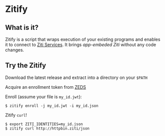 Zitify
======

## What is it?

Zitify is a script that wraps execution of your existing programs and enables it to connect to
[Ziti Services](https://openziti.github.io/ziti/services/overview.html). It brings _app-embeded Ziti_ without any code changes.

## Try the Zitify

Download the latest release and extract into a directory on your `$PATH`

Acquire an enrollment token from [ZEDS](https://zeds.openziti.org)

Enroll (assume your file is `my_id.jwt`):

```console
$ zitify enroll -j my_id.jwt -i my_id.json
```

Zitify `curl`!

```console
$ export ZITI_IDENTITIES=my_id.json
$ zitify curl http://httpbin.ziti/json
```
